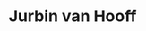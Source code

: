 ---
id: 34
title: 'Jurbin van Hooff'
description: ...
keyword: Gezelligheidsconnaisseur
image: avatar.webp
---